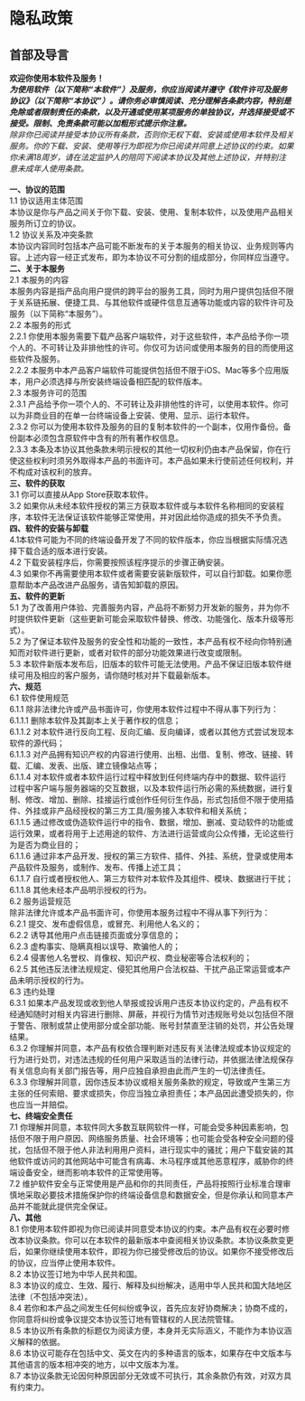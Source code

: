 # 隐私政策
## 首部及导言
**欢迎你使用本软件及服务！**\
***为使用软件（以下简称“本软件”）及服务，你应当阅读并遵守《软件许可及服务协议》（以下简称“本协议”）。请你务必审慎阅读、充分理解各条款内容，特别是免除或者限制责任的条款，以及开通或使用某项服务的单独协议，并选择接受或不接受。限制、免责条款可能以加粗形式提示你注意。***\
*除非你已阅读并接受本协议所有条款，否则你无权下载、安装或使用本软件及相关服务。你的下载、安装、使用等行为即视为你已阅读并同意上述协议的约束。如果你未满18周岁，请在法定监护人的陪同下阅读本协议及其他上述协议，并特别注意未成年人使用条款。*\
\
**一、协议的范围**\
1.1 协议适用主体范围\
本协议是你与产品之间关于你下载、安装、使用、复制本软件，以及使用产品相关服务所订立的协议。\
1.2 协议关系及冲突条款\
本协议内容同时包括本产品可能不断发布的关于本服务的相关协议、业务规则等内容。上述内容一经正式发布，即为本协议不可分割的组成部分，你同样应当遵守。\
**二、关于本服务**\
2.1 本服务的内容\
本服务内容是指产品向用户提供的跨平台的服务工具，同时为用户提供包括但不限于关系链拓展、便捷工具、与其他软件或硬件信息互通等功能或内容的软件许可及服务（以下简称“本服务”）。\
2.2 本服务的形式\
2.2.1 你使用本服务需要下载产品客户端软件，对于这些软件，本产品给予你一项个人的、不可转让及非排他性的许可。你仅可为访问或使用本服务的目的而使用这些软件及服务。\
2.2.2 本服务中本产品客户端软件可能提供包括但不限于iOS、Mac等多个应用版本，用户必须选择与所安装终端设备相匹配的软件版本。\
2.3 本服务许可的范围\
2.3.1 产品给予你一项个人的、不可转让及非排他性的许可，以使用本软件。你可以为非商业目的在单一台终端设备上安装、使用、显示、运行本软件。\
2.3.2 你可以为使用本软件及服务的目的复制本软件的一个副本，仅用作备份。备份副本必须包含原软件中含有的所有著作权信息。\
2.3.3 本条及本协议其他条款未明示授权的其他一切权利仍由本产品保留，你在行使这些权利时须另外取得本产品的书面许可。本产品如果未行使前述任何权利，并不构成对该权利的放弃。\
**三、软件的获取**\
3.1 你可以直接从App Store获取本软件。\
3.2 如果你从未经本软件授权的第三方获取本软件或与本软件名称相同的安装程序，本软件无法保证该软件能够正常使用，并对因此给你造成的损失不予负责。\
**四、软件的安装与卸载**\
4.1本软件可能为不同的终端设备开发了不同的软件版本，你应当根据实际情况选择下载合适的版本进行安装。\
4.2 下载安装程序后，你需要按照该程序提示的步骤正确安装。\
4.3 如果你不再需要使用本软件或者需要安装新版软件，可以自行卸载。如果你愿意帮助本产品改进产品服务，请告知卸载的原因。\
**五、软件的更新**\
5.1 为了改善用户体验、完善服务内容，产品将不断努力开发新的服务，并为你不时提供软件更新（这些更新可能会采取软件替换、修改、功能强化、版本升级等形式）。\
5.2 为了保证本软件及服务的安全性和功能的一致性，本产品有权不经向你特别通知而对软件进行更新，或者对软件的部分功能效果进行改变或限制。\
5.3 本软件新版本发布后，旧版本的软件可能无法使用。产品不保证旧版本软件继续可用及相应的客户服务，请你随时核对并下载最新版本。\
**六、规范**\
6.1 软件使用规范\
6.1.1 除非法律允许或产品书面许可，你使用本软件过程中不得从事下列行为：\
6.1.1.1 删除本软件及其副本上关于著作权的信息；\
6.1.1.2 对本软件进行反向工程、反向汇编、反向编译，或者以其他方式尝试发现本软件的源代码；\
6.1.1.3 对产品拥有知识产权的内容进行使用、出租、出借、复制、修改、链接、转载、汇编、发表、出版、建立镜像站点等；\
6.1.1.4 对本软件或者本软件运行过程中释放到任何终端内存中的数据、软件运行过程中客户端与服务器端的交互数据，以及本软件运行所必需的系统数据，进行复制、修改、增加、删除、挂接运行或创作任何衍生作品，形式包括但不限于使用插件、外挂或非产品经授权的第三方工具/服务接入本软件和相关系统；\
6.1.1.5 通过修改或伪造软件运行中的指令、数据，增加、删减、变动软件的功能或运行效果，或者将用于上述用途的软件、方法进行运营或向公众传播，无论这些行为是否为商业目的；\
6.1.1.6 通过非本产品开发、授权的第三方软件、插件、外挂、系统，登录或使用本产品软件及服务，或制作、发布、传播上述工具；\
6.1.1.7 自行或者授权他人、第三方软件对本软件及其组件、模块、数据进行干扰；\
6.1.1.8 其他未经本产品明示授权的行为。\
6.2 服务运营规范\
除非法律允许或本产品书面许可，你使用本服务过程中不得从事下列行为：\
6.2.1 提交、发布虚假信息，或冒充、利用他人名义的；\
6.2.2 诱导其他用户点击链接页面或分享信息的；\
6.2.3 虚构事实、隐瞒真相以误导、欺骗他人的；\
6.2.4 侵害他人名誉权、肖像权、知识产权、商业秘密等合法权利的；\
6.2.5 其他违反法律法规规定、侵犯其他用户合法权益、干扰产品正常运营或本产品未明示授权的行为。\
6.3 违约处理\
6.3.1 如果本产品发现或收到他人举报或投诉用户违反本协议约定的，产品有权不经通知随时对相关内容进行删除、屏蔽，并视行为情节对违规账号处以包括但不限于警告、限制或禁止使用部分或全部功能、账号封禁直至注销的处罚，并公告处理结果。\
6.3.2 你理解并同意，本产品有权依合理判断对违反有关法律法规或本协议规定的行为进行处罚，对违法违规的任何用户采取适当的法律行动，并依据法律法规保存有关信息向有关部门报告等，用户应独自承担由此而产生的一切法律责任。\
6.3.3 你理解并同意，因你违反本协议或相关服务条款的规定，导致或产生第三方主张的任何索赔、要求或损失，你应当独立承担责任；本产品因此遭受损失的，你也应当一并赔偿。\
**七、终端安全责任**\
7.1 你理解并同意，本软件同大多数互联网软件一样，可能会受多种因素影响，包括但不限于用户原因、网络服务质量、社会环境等；也可能会受各种安全问题的侵扰，包括但不限于他人非法利用用户资料，进行现实中的骚扰；用户下载安装的其他软件或访问的其他网站中可能含有病毒、木马程序或其他恶意程序，威胁你的终端设备安全，继而影响本软件的正常使用等。\
7.2 维护软件安全与正常使用是产品和你的共同责任，产品将按照行业标准合理审慎地采取必要技术措施保护你的终端设备信息和数据安全，但是你承认和同意本产品并不能就此提供完全保证。\
**八、其他**\
8.1 你使用本软件即视为你已阅读并同意受本协议的约束。本产品有权在必要时修改本协议条款。你可以在本软件的最新版本中查阅相关协议条款。本协议条款变更后，如果你继续使用本软件，即视为你已接受修改后的协议。如果你不接受修改后的协议，应当停止使用本软件。\
8.2 本协议签订地为中华人民共和国。\
8.3 本协议的成立、生效、履行、解释及纠纷解决，适用中华人民共和国大陆地区法律（不包括冲突法）。\
8.4 若你和本产品之间发生任何纠纷或争议，首先应友好协商解决；协商不成的，你同意将纠纷或争议提交本协议签订地有管辖权的人民法院管辖。\
8.5 本协议所有条款的标题仅为阅读方便，本身并无实际涵义，不能作为本协议涵义解释的依据。\
8.6 本协议可能存在包括中文、英文在内的多种语言的版本，如果存在中文版本与其他语言的版本相冲突的地方，以中文版本为准。\
8.7 本协议条款无论因何种原因部分无效或不可执行，其余条款仍有效，对双方具有约束力。